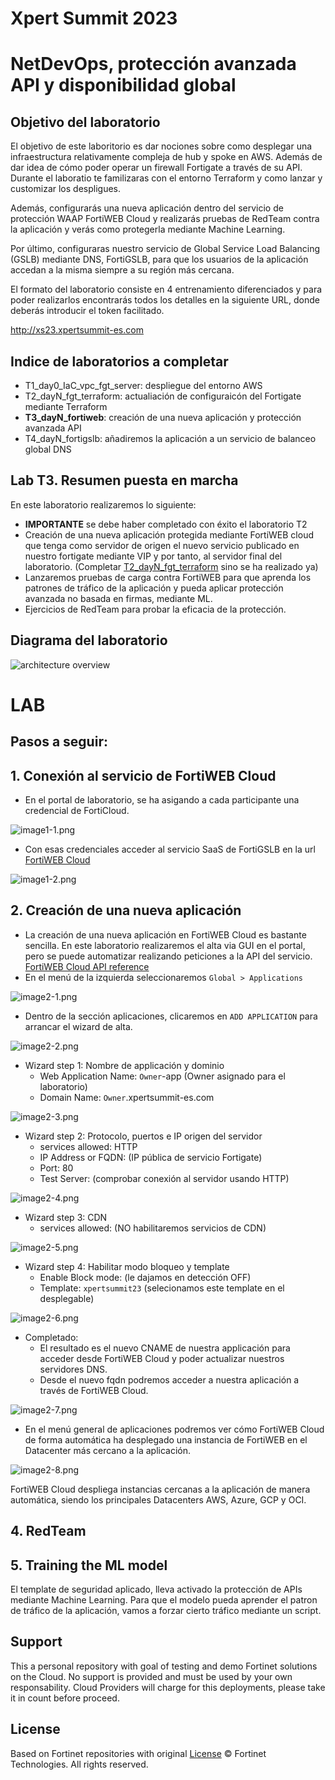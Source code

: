 # Xpert Summit 2023
# NetDevOps, protección avanzada API y disponibilidad global
## Objetivo del laboratorio
El objetivo de este laboritorio es dar nociones sobre como desplegar una infraestructura relativamente compleja de hub y spoke en AWS. Además de dar idea de cómo poder operar un firewall Fortigate a través de su API. Durante el laboratio te familizaras con el entorno Terraform y como lanzar y customizar los despligues. 

Además, configurarás una nueva aplicación dentro del servicio de protección WAAP FortiWEB Cloud y realizarás pruebas de RedTeam contra la aplicación y verás como protegerla mediante Machine Learning.  

Por último, configuraras nuestro servicio de Global Service Load Balancing (GSLB) mediante DNS, FortiGSLB, para que los usuarios de la aplicación accedan a la misma siempre a su región más cercana. 

El formato del laboratorio consiste en 4 entrenamiento diferenciados y para poder realizarlos encontrarás todos los detalles en la siguiente URL, donde deberás introducir el token facilitado.

http://xs23.xpertsummit-es.com

## Indice de laboratorios a completar
* T1_day0_IaC_vpc_fgt_server: despliegue del entorno AWS
* T2_dayN_fgt_terraform: actualiación de configuraicón del Fortigate mediante Terraform
* **T3_dayN_fortiweb**: creación de una nueva aplicación y protección avanzada API
* T4_dayN_fortigslb: añadiremos la aplicación a un servicio de balanceo global DNS

## Lab T3. Resumen puesta en marcha

En este laboratorio realizaremos lo siguiente:
- **IMPORTANTE** se debe haber completado con éxito el laboratorio T2
- Creación de una nueva aplicación protegida mediante FortiWEB cloud que tenga como servidor de origen el nuevo servicio publicado en nuestro fortigate mediante VIP y por tanto, al servidor final del laboratorio. (Completar [T2_dayN_fgt_terraform](./T2_dayN_fgt_terraform) sino se ha realizado ya)
- Lanzaremos pruebas de carga contra FortiWEB para que aprenda los patrones de tráfico de la aplicación y pueda aplicar protección avanzada no basada en firmas, mediante ML.
- Ejercicios de RedTeam para probar la eficacia de la protección.

## Diagrama del laboratorio

![architecture overview](./images/image0.png)

# LAB
## Pasos a seguir:

## 1. Conexión al servicio de FortiWEB Cloud
- En el portal de laboratorio, se ha asigando a cada participante una credencial de FortiCloud.

![image1-1.png](images/image1-1.png)

- Con esas credenciales acceder al servicio SaaS de FortiGSLB en la url [FortiWEB Cloud](https://www.fortiweb-cloud.com/)

![image1-2.png](images/image1-2.png)


## 2. Creación de una nueva aplicación
- La creación de una nueva aplicación en FortiWEB Cloud es bastante sencilla. En este laboratorio realizaremos el alta via GUI en el portal, pero se puede automatizar realizando peticiones a la API del servicio. [FortiWEB Cloud API reference](https://www.fortiweb-cloud.com/apidoc/api.html)
- En el menú de la izquierda seleccionaremos `Global > Applications`

![image2-1.png](images/image2-1.png)

- Dentro de la sección aplicaciones, clicaremos en `ADD APPLICATION` para arrancar el wizard de alta. 

![image2-2.png](images/image2-2.png)

- Wizard step 1: Nombre de applicación y dominio
    * Web Application Name: `Owner`-app (Owner asignado para el laboratorio)
    * Domain Name: `Owner`.xpertsummit-es.com

![image2-3.png](images/image2-3.png)

- Wizard step 2: Protocolo, puertos e IP origen del servidor
    * services allowed: HTTP
    * IP Address or FQDN: (IP pública de servicio Fortigate)
    * Port: 80
    * Test Server: (comprobar conexión al servidor usando HTTP)

![image2-4.png](images/image2-4.png)

- Wizard step 3: CDN
    * services allowed: (NO habilitaremos servicios de CDN)

![image2-5.png](images/image2-5.png)

- Wizard step 4: Habilitar modo bloqueo y template
    * Enable Block mode: (le dajamos en detección OFF)
    * Template: `xpertsummit23` (selecionamos este template en el desplegable)

![image2-6.png](images/image2-6.png)

- Completado: 
    * El resultado es el nuevo CNAME de nuestra applicación para acceder desde FortiWEB Cloud y poder actualizar nuestros servidores DNS.
    * Desde el nuevo fqdn podremos acceder a nuestra aplicación a través de FortiWEB Cloud.

![image2-7.png](images/image2-7.png)

- En el menú general de aplicaciones podremos ver cómo FortiWEB Cloud de forma automática ha desplegado una instancia de FortiWEB en el Datacenter más cercano a la aplicación. 

![image2-8.png](images/image2-8.png)

FortiWEB Cloud despliega instancias cercanas a la aplicación de manera automática, siendo los principales Datacenters AWS, Azure, GCP y OCI. 

## 4. RedTeam


## 5. Training the ML model
El template de seguridad aplicado, lleva activado la protección de APIs mediante Machine Learning. Para que el modelo pueda aprender el patron de tráfico de la aplicación, vamos a forzar cierto tráfico mediante un script. 



## Support
This a personal repository with goal of testing and demo Fortinet solutions on the Cloud. No support is provided and must be used by your own responsability. Cloud Providers will charge for this deployments, please take it in count before proceed.

## License
Based on Fortinet repositories with original [License](https://github.com/fortinet/fortigate-terraform-deploy/blob/master/LICENSE) © Fortinet Technologies. All rights reserved.


